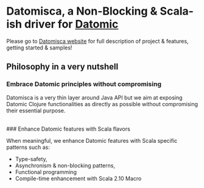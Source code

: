 # Datomisca, a Non-Blocking & Scala-ish driver for [Datomic](http://www.datomic.com)

Please go to [Datomisca website](http://pellucidanalytics.github.com/datomisca) for full description of project & features, getting started & samples!

## <a name="philosophy">Philosophy in a very nutshell</a>

### <a name="philosophy-embrace">Embrace Datomic principles without compromising</a>
Datomisca is a very thin layer around Java API but we aim at exposing Datomic Clojure functionalities as directly as possible without compromising their essential purpose.


<br/>
### <a name="philosophy-enhance">Enhance Datomic features with Scala flavors</a>

When meaningful, we enhance Datomic features with Scala specific patterns such as:

- Type-safety, 
- Asynchronism & non-blocking patterns, 
- Functional programming
- Compile-time enhancement with Scala 2.10 Macro

